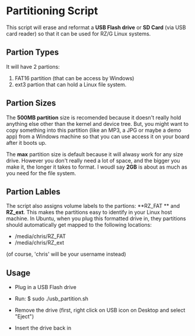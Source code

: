 # Partitioning Script
This script will erase and reformat a **USB Flash drive** or **SD Card** (via USB card reader) so that it can be used for RZ/G Linux systems.


## Partion Types
It will have 2 partions:

1. FAT16 partition (that can be access by Windows)
2. ext3 partion that can hold a Linux file system.

## Partion Sizes
The **500MB partition** size is recomended because it doesn't really hold anything else other than the kernel and device tree. But, you might want to copy something into this partition (like an MP3, a JPG or maybe a demo app) from a Windows machine so that you can use access it on your board after it boots up.

The **max** partition size is default because it will alwasy work for any size drive. However you don't really need a lot of space, and the bigger you make it, the longer it takes to format. I woudl say **2GB** is about as much as you need for the file system.

## Partion Lables
The script also assigns volume labels to the partions: **RZ_FAT ** and **RZ_ext**.
This makes the partitions easy to identify in your Linux host machine.
In Ubuntu, when you plug this formatted drive in, they partitions should automatically get mapped to the following locations:

* /media/chris/RZ_FAT
* /media/chris/RZ_ext

(of course, 'chris' will be your username instead)


## Usage
* Plug in a USB Flash drive

* Run:   $ sudo ./usb_partition.sh

* Remove the drive (first, right click on USB icon on Desktop and select "Eject")

* Insert the drive back in

